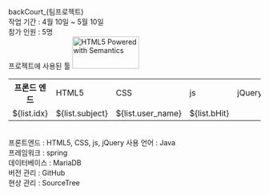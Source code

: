backCourt_(팀프로젝트)
<br>
작업 기간 : 4월 10일 ~ 5월 10일
<br>
참가 인원 : 5명
<br>
프로젝트에 사용된 툴
<img src="https://www.w3.org/html/logo/badge/html5-badge-h-semantics.png" width="133" height="64" alt="HTML5 Powered with Semantics" title="HTML5 Powered with Semantics">
<table>
	<tr>
		<th>프론드 엔드</th>
		<td>HTML5</td>
		<td>CSS</td>
		<td>js</td>
		<td>jQuery</td>
 	</tr>
  <tr>
	<td>${list.idx}</td>
	<td>${list.subject}</td>
	<td>${list.user_name}</td>
	<td>${list.bHit}</td>
  </tr>			
</table>
<br>
프론트엔드 : HTML5, CSS, js, jQuery   사용 언어 : Java
<br>
프레임워크 : spring
<br>
데이터베이스 : MariaDB
<br>
버전 관리 : GitHub
<br>
현상 관리 : SourceTree
